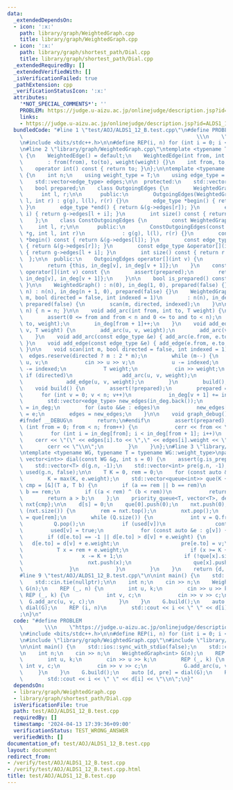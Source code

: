 ```yaml
---
data:
  _extendedDependsOn:
  - icon: ':x:'
    path: library/graph/WeightedGraph.cpp
    title: library/graph/WeightedGraph.cpp
  - icon: ':x:'
    path: library/graph/shortest_path/Dial.cpp
    title: library/graph/shortest_path/Dial.cpp
  _extendedRequiredBy: []
  _extendedVerifiedWith: []
  _isVerificationFailed: true
  _pathExtension: cpp
  _verificationStatusIcon: ':x:'
  attributes:
    '*NOT_SPECIAL_COMMENTS*': ''
    PROBLEM: https://judge.u-aizu.ac.jp/onlinejudge/description.jsp?id=ALDS1_12_B
    links:
    - https://judge.u-aizu.ac.jp/onlinejudge/description.jsp?id=ALDS1_12_B
  bundledCode: "#line 1 \"test/AOJ/ALDS1_12_B.test.cpp\"\n#define PROBLEM        \
    \                                                        \\\n    \"https://judge.u-aizu.ac.jp/onlinejudge/description.jsp?id=ALDS1_12_B\"\
    \n#include <bits/stdc++.h>\n\n#define REP(i, n) for (int i = 0; i < (n); i++)\n\
    \n#line 2 \"library/graph/WeightedGraph.cpp\"\ntemplate <typename T> struct WeightedEdge\
    \ {\n    WeightedEdge() = default;\n    WeightedEdge(int from, int to, T weight)\n\
    \        : from(from), to(to), weight(weight) {}\n    int from, to;\n    T weight;\n\
    \    operator int() const { return to; }\n};\n\ntemplate <typename T> struct WeightedGraph\
    \ {\n    int n;\n    using weight_type = T;\n    using edge_type = WeightedEdge<T>;\n\
    \    std::vector<edge_type> edges;\n\n  protected:\n    std::vector<int> in_deg;\n\
    \    bool prepared;\n    class OutgoingEdges {\n        WeightedGraph *g;\n  \
    \      int l, r;\n\n      public:\n        OutgoingEdges(WeightedGraph *g, int\
    \ l, int r) : g(g), l(l), r(r) {}\n        edge_type *begin() { return &(g->edges[l]);\
    \ }\n        edge_type *end() { return &(g->edges[r]); }\n        edge_type &operator[](int\
    \ i) { return g->edges[l + i]; }\n        int size() const { return r - l; }\n\
    \    };\n    class ConstOutgoingEdges {\n        const WeightedGraph *g;\n   \
    \     int l, r;\n\n      public:\n        ConstOutgoingEdges(const WeightedGraph\
    \ *g, int l, int r)\n            : g(g), l(l), r(r) {}\n        const edge_type\
    \ *begin() const { return &(g->edges[l]); }\n        const edge_type *end() const\
    \ { return &(g->edges[r]); }\n        const edge_type &operator[](int i) const\
    \ { return g->edges[l + i]; }\n        int size() const { return r - l; }\n  \
    \  };\n\n  public:\n    OutgoingEdges operator[](int v) {\n        assert(prepared);\n\
    \        return {this, in_deg[v], in_deg[v + 1]};\n    }\n    const ConstOutgoingEdges\
    \ operator[](int v) const {\n        assert(prepared);\n        return {this,\
    \ in_deg[v], in_deg[v + 1]};\n    }\n\n    bool is_prepared() const { return prepared;\
    \ }\n\n    WeightedGraph() : n(0), in_deg(1, 0), prepared(false) {}\n    WeightedGraph(int\
    \ n) : n(n), in_deg(n + 1, 0), prepared(false) {}\n    WeightedGraph(int n, int\
    \ m, bool directed = false, int indexed = 1)\n        : n(n), in_deg(n + 1, 0),\
    \ prepared(false) {\n        scan(m, directed, indexed);\n    }\n\n    void resize(int\
    \ n) { n = n; }\n\n    void add_arc(int from, int to, T weight) {\n        assert(!prepared);\n\
    \        assert(0 <= from and from < n and 0 <= to and to < n);\n        edges.emplace_back(from,\
    \ to, weight);\n        in_deg[from + 1]++;\n    }\n    void add_edge(int u, int\
    \ v, T weight) {\n        add_arc(u, v, weight);\n        add_arc(v, u, weight);\n\
    \    }\n    void add_arc(const edge_type &e) { add_arc(e.from, e.to, e.weight);\
    \ }\n    void add_edge(const edge_type &e) { add_edge(e.from, e.to, e.weight);\
    \ }\n\n    void scan(int m, bool directed = false, int indexed = 1) {\n      \
    \  edges.reserve(directed ? m : 2 * m);\n        while (m--) {\n            int\
    \ u, v;\n            cin >> u >> v;\n            u -= indexed;\n            v\
    \ -= indexed;\n            T weight;\n            cin >> weight;\n           \
    \ if (directed)\n                add_arc(u, v, weight);\n            else\n  \
    \              add_edge(u, v, weight);\n        }\n        build();\n    }\n\n\
    \    void build() {\n        assert(!prepared);\n        prepared = true;\n  \
    \      for (int v = 0; v < n; v++)\n            in_deg[v + 1] += in_deg[v];\n\
    \        std::vector<edge_type> new_edges(in_deg.back());\n        auto counter\
    \ = in_deg;\n        for (auto &&e : edges)\n            new_edges[counter[e.from]++]\
    \ = e;\n        edges = new_edges;\n    }\n\n    void graph_debug() const {\n\
    #ifndef __DEBUG\n        return;\n#endif\n        assert(prepared);\n        for\
    \ (int from = 0; from < n; from++) {\n            cerr << from << \";\";\n   \
    \         for (int i = in_deg[from]; i < in_deg[from + 1]; i++)\n            \
    \    cerr << \"(\" << edges[i].to << \",\" << edges[i].weight << \")\";\n    \
    \        cerr << \"\\n\";\n        }\n    }\n};\n#line 3 \"library/graph/shortest_path/Dial.cpp\"\
    \ntemplate <typename WG, typename T = typename WG::weight_type>\npair<vector<T>,\
    \ vector<int>> dial(const WG &g, int s = 0) {\n    assert(g.is_prepared());\n\
    \    std::vector<T> d(g.n, -1);\n    std::vector<int> pre(g.n, -1);\n    std::vector<bool>\
    \ used(g.n, false);\n\n    T K = 0, rem = 0;\n    for (const auto &e : g.edges)\n\
    \        K = max(K, e.weight);\n    std::vector<queue<int>> que(K + 1);\n    auto\
    \ cmp = [&](T a, T b) {\n        if (a == rem || b == rem)\n            return\
    \ b == rem;\n        if ((a < rem) ^ (b < rem))\n            return a < rem;\n\
    \        return a > b;\n    };\n    priority_queue<T, vector<T>, decltype(cmp)>\
    \ nxt{cmp};\n\n    d[s] = 0;\n    que[0].push(0);\n    nxt.push(0);\n\n    while\
    \ (nxt.size()) {\n        rem = nxt.top();\n        nxt.pop();\n        auto &Q\
    \ = que[rem];\n        while (Q.size()) {\n            int v = Q.front();\n  \
    \          Q.pop();\n            if (used[v])\n                continue;\n   \
    \         used[v] = true;\n            for (const auto &e : g[v]) {\n        \
    \        if (d[e.to] == -1 || d[e.to] > d[v] + e.weight) {\n                 \
    \   d[e.to] = d[v] + e.weight;\n                    pre[e.to] = v;\n         \
    \           T x = rem + e.weight;\n                    if (x >= K + 1)\n     \
    \                   x -= K + 1;\n                    if (!que[x].size())\n   \
    \                     nxt.push(x);\n                    que[x].push(e.to);\n \
    \               }\n            }\n        }\n    }\n    return {d, pre};\n}\n\
    #line 9 \"test/AOJ/ALDS1_12_B.test.cpp\"\n\nint main() {\n    std::ios::sync_with_stdio(false);\n\
    \    std::cin.tie(nullptr);\n\n    int n;\n    cin >> n;\n    WeightedGraph<int>\
    \ G(n);\n    REP (_, n) {\n        int u, k;\n        cin >> u >> k;\n       \
    \ REP (_, k) {\n            int v, c;\n            cin >> v >> c;\n          \
    \  G.add_arc(u, v, c);\n        }\n    }\n    G.build();\n    auto [d, pre] =\
    \ dial(G);\n    REP (i, n)\n        std::cout << i << \" \" << d[i] << \"\\n\"\
    ;\n}\n"
  code: "#define PROBLEM                                                         \
    \       \\\n    \"https://judge.u-aizu.ac.jp/onlinejudge/description.jsp?id=ALDS1_12_B\"\
    \n#include <bits/stdc++.h>\n\n#define REP(i, n) for (int i = 0; i < (n); i++)\n\
    \n#include \"library/graph/WeightedGraph.cpp\"\n#include \"library/graph/shortest_path/Dial.cpp\"\
    \n\nint main() {\n    std::ios::sync_with_stdio(false);\n    std::cin.tie(nullptr);\n\
    \n    int n;\n    cin >> n;\n    WeightedGraph<int> G(n);\n    REP (_, n) {\n\
    \        int u, k;\n        cin >> u >> k;\n        REP (_, k) {\n           \
    \ int v, c;\n            cin >> v >> c;\n            G.add_arc(u, v, c);\n   \
    \     }\n    }\n    G.build();\n    auto [d, pre] = dial(G);\n    REP (i, n)\n\
    \        std::cout << i << \" \" << d[i] << \"\\n\";\n}"
  dependsOn:
  - library/graph/WeightedGraph.cpp
  - library/graph/shortest_path/Dial.cpp
  isVerificationFile: true
  path: test/AOJ/ALDS1_12_B.test.cpp
  requiredBy: []
  timestamp: '2024-04-13 17:39:36+09:00'
  verificationStatus: TEST_WRONG_ANSWER
  verifiedWith: []
documentation_of: test/AOJ/ALDS1_12_B.test.cpp
layout: document
redirect_from:
- /verify/test/AOJ/ALDS1_12_B.test.cpp
- /verify/test/AOJ/ALDS1_12_B.test.cpp.html
title: test/AOJ/ALDS1_12_B.test.cpp
---
```

